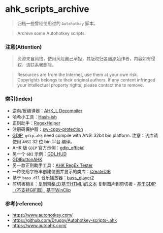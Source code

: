 # ahk_scripts_archive

>   归档一些曾经使用过的 `Autohotkey` 脚本。

>   Archive some Autohotkey scripts.


### 注意(Attention)

>   资源来自网络，使用风险自己承担，其版权归各自原始作者，内容如有侵权，请联系我删除。

>   Resources are from the Internet, use them at your own risk. Copyrights belongs to their original authors. If any content infringed your intellectual property rights, please contact me to remove.

### 索引(index)

- 逆向/反编译器：[AHK_L Decompiler](AHK_L%20Decompiler)
- 哈希小工具：[Hash-ish](Hash-ish)
- 正则助手：[RegexHelper](RegexHelper)
- 注册码保护器：[sw-copy-protection](swcp)
- [GDIP](GDIP_examples/readme.txt), `gdip.ahk` need compile with ANSI 32bit bin platform. 注意：该库请使用 `ANSI` 32 位 bin 平台 编译。
- AHK 版 `GDIP` 官方示例：[gdip_official](GDIP_examples/gdip_official)
- 另一个 `GDI` 示例：[GDI_HUD](GDIP_examples/GDI_HUD)
- [GDIButtonAHK](GDIP_examples/GDIButtonAHK)
- 另一款正则助手工具：[AHK RegEx Tester](AHK%20RegEx%20Tester)
- 一种使用字符串创建位图并显示的类库：[CreateDIB](CreateDIB)
- 基于 `bass.dll` 音乐播放器：[bass_player2](bass_player2)
- 剪切板相关：[复制带格式(基于HTML)的文本](CliboardRichData/copyStyledCodeToClip.ahk)  复制图片到剪切板 - [基于GDIP（不支持GIF图）](CliboardRichData/copyImageToClipByGdip.ahk) [基于WinClip](CliboardRichData/copyImageToClipByWinClip.ahk)


### 参考(reference)

- https://www.autohotkey.com/
- https://github.com/Drugoy/Autohotkey-scripts-.ahk
- https://www.autoahk.com/
